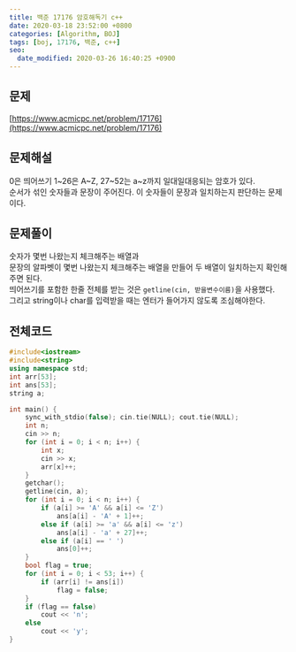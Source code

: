 ```yaml
---
title: 백준 17176 암호해독기 c++
date: 2020-03-18 23:52:00 +0800
categories: [Algorithm, BOJ]
tags: [boj, 17176, 백준, c++]
seo:
  date_modified: 2020-03-26 16:40:25 +0900
---
```


## 문제
[https://www.acmicpc.net/problem/17176](https://www.acmicpc.net/problem/17176)  


## 문제해설
0은 띄어쓰기 1~26은 A~Z, 27~52는 a~z까지 일대일대응되는 암호가 있다.  
순서가 섞인 숫자들과 문장이 주어진다. 이 숫자들이 문장과 일치하는지 판단하는 문제이다.  



## 문제풀이
숫자가 몇번 나왔는지 체크해주는 배열과  
문장의 알파벳이 몇번 나왔는지 체크해주는 배열을 만들어 두 배열이 일치하는지 확인해주면 된다.  
띄어쓰기를 포함한 한줄 전체를 받는 것은 `getline(cin, 받을변수이름)`을 사용했다.  
그리고 string이나 char를 입력받을 때는 엔터가 들어가지 않도록 조심해야한다.  


## 전체코드
```c++
#include<iostream>
#include<string>
using namespace std;
int arr[53];
int ans[53];
string a;

int main() {
	sync_with_stdio(false); cin.tie(NULL); cout.tie(NULL);
	int n;
	cin >> n;
	for (int i = 0; i < n; i++) {
		int x;
		cin >> x;
		arr[x]++;
	}
	getchar();
	getline(cin, a);
	for (int i = 0; i < n; i++) {
		if (a[i] >= 'A' && a[i] <= 'Z')
			ans[a[i] - 'A' + 1]++;
		else if (a[i] >= 'a' && a[i] <= 'z')
			ans[a[i] - 'a' + 27]++;
		else if (a[i] == ' ')
			ans[0]++;
	}
	bool flag = true;
	for (int i = 0; i < 53; i++) {
		if (arr[i] != ans[i])
			flag = false;
	}
	if (flag == false)
		cout << 'n';
	else
		cout << 'y';
}
```